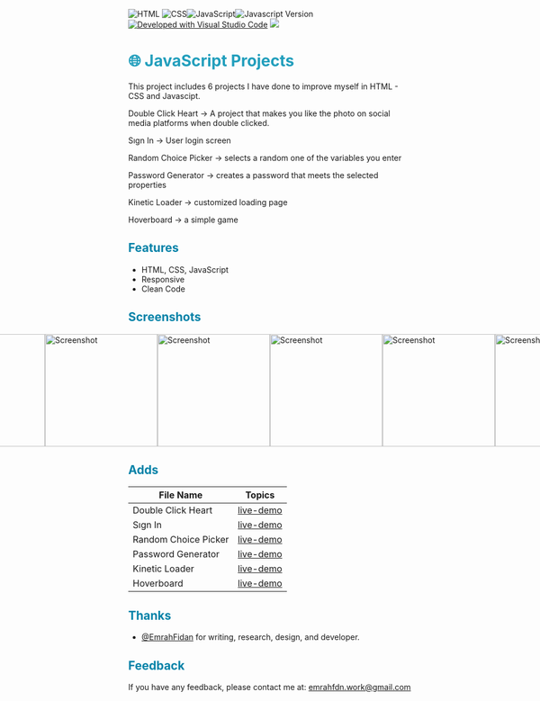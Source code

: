 ![HTML](https://img.shields.io/badge/HTML-5-orangered.svg) ![CSS](https://img.shields.io/badge/CSS-3-darkblue.svg)![JavaScript](https://img.shields.io/badge/Language-JavaScript-yellow.svg)![Javascript Version](https://img.shields.io/badge/node-v18.17.0-darkgreen.svg) [![Developed with Visual Studio Code](https://img.shields.io/badge/Developed%20with-Visual%20Studio%20Code-purple)](https://code.visualstudio.com/)
<a class="header-badge" target="_blank" href="https://www.linkedin.com/in/emrah-fidann/">
  <img src="https://img.shields.io/badge/style--5eba00.svg?label=LinkedIn&logo=linkedin&style=social">
  </a>

<h1 style="color: #219ebc;"> 🌐 JavaScript Projects  </h1>

This project includes 6 projects I have done to improve myself in HTML - CSS and Javascipt.

Double Click Heart -> A project that makes you like the photo on social media platforms when double clicked.

Sıgn In -> User login screen

Random Choice Picker -> selects a random one of the variables you enter

Password Generator -> creates a password that meets the selected properties

Kinetic Loader -> customized loading page

Hoverboard -> a simple game


<h2 style="color: #0081a7;"> Features </h2>

- HTML, CSS, JavaScript
- Responsive
- Clean Code 


<h2 style="color: #0081a7;"> Screenshots </h2>
<div style="display: flex; justify-content: center;">
    <img src="https://github.com/EmrahFidan/educationApp/assets/114583209/f8963a96-8384-4184-8888-463c331985ea" alt="Screenshot" width="200" />
    <img src="https://github.com/EmrahFidan/educationApp/assets/114583209/5c3fbda9-dfe1-4de4-af0a-889bbf448640" alt="Screenshot" width="200" />
    <img src="https://github.com/EmrahFidan/educationApp/assets/114583209/bebd6143-ed1f-4508-b30e-997a284f2a3d" alt="Screenshot" width="200" />
    <img src="https://github.com/EmrahFidan/educationApp/assets/114583209/9794e4dc-8213-47c3-9e96-cd251638cc9f" alt="Screenshot" width="200" />
    <img src="https://github.com/EmrahFidan/educationApp/assets/114583209/01bf331a-c4a7-4522-b007-5439d9e2cdf7" alt="Screenshot" width="200" />
    <img src="https://github.com/EmrahFidan/educationApp/assets/114583209/4ac55995-8591-4829-9496-4e9547c4a062" alt="Screenshot" width="200" />
</div>

<h2 style="color: #0081a7;"> Adds</h2>


| File Name | Topics                                                                        |
| ----- | :-------------------------------------------------------------------------------------------------------------------------------------------------: |
| Double Click Heart    | [live-demo](https://js-apps-bx5v.vercel.app/)        |
| Sıgn In    | [live-demo](https://js-apps-6.vercel.app/)                                  |
| Random Choice Picker    |[live-demo](https://js-apps-5.vercel.app/)                             |
| Password Generator   |[live-demo](https://js-apps-2-np5c.vercel.app/)                                             |
| Kinetic Loader    | [live-demo](https://js-apps-iota.vercel.app/)       |
| Hoverboard    | [live-demo](https://js-apps-2.vercel.app/)       |





<h2 style="color: #0081a7;"> Thanks </h2>

- [@EmrahFidan](https://github.com/EmrahFidan) for writing, research, design, and developer. 


<h2 style="color: #0081a7;"> Feedback </h2>


If you have any feedback, please contact me at: emrahfdn.work@gmail.com

  